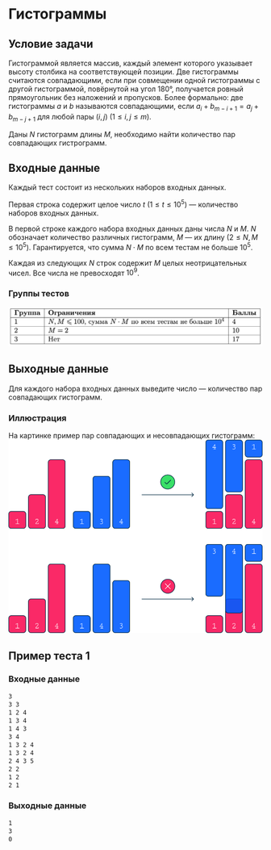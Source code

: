 # Гистограммы

## Условие задачи

Гистограммой является массив, каждый элемент которого указывает высоту столбика на соответствующей позиции.
Две гистограммы считаются совпадающими, если при совмещении одной гистограммы с другой гистограммой, повёрнутой на угол 180°, получается ровный прямоугольник без наложений и пропусков. Более формально: две гистограммы $a$ и $b$ называются совпадающими, если $a_i+b_{m-i+1}=a_j+b_{m-j+1}$ для любой пары $(i, j)$ $(1 \le i,j \le m)$.

Даны $N$ гистограмм длины $M$, необходимо найти количество пар совпадающих гистрограмм.

## Входные данные

Каждый тест состоит из нескольких наборов входных данных.

Первая строка содержит целое число $t$ $(1 \le t \le 10^5)$ — количество наборов входных данных.

В первой строке каждого набора входных данных даны числа $N$ и $M$. $N$ обозначает количество различных гистограмм, $M$ — их длину $(2 \le N, M \le 10^5).$ Гарантируется, что сумма $N \cdot M$ по всем тестам не больше $10^5$.

Каждая из следующих $N$ строк содержит $M$ целых неотрицательных чисел. Все числа не превосходят $10^9$.

### Группы тестов

![](./image1.png)

## Выходные данные

Для каждого набора входных данных выведите число — количество пар совпадающих гистограмм.

### Иллюстрация

На картинке пример пар совпадающих и несовпадающих гистограмм:
![](./image2.png)

## Пример теста 1

### Входные данные

```
3
3 3
1 2 4
1 3 4
1 4 3
3 4
1 3 2 4
1 3 2 4
2 4 3 5
2 2
1 2
2 1

```

### Выходные данные

```
1
3
0

```